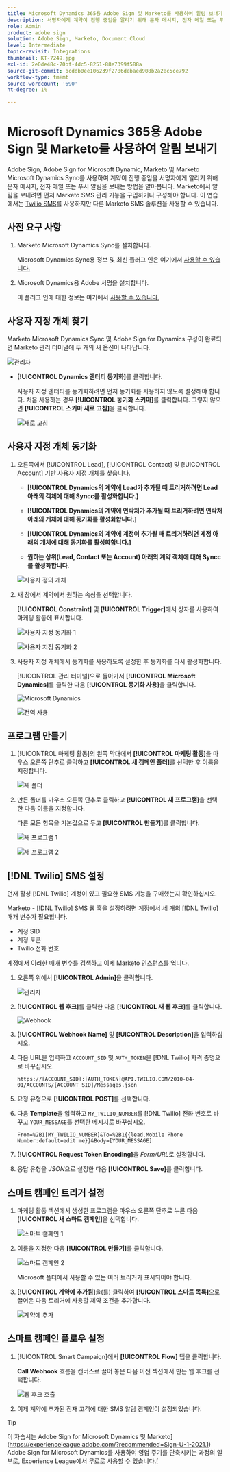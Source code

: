 ```yaml
---
title: Microsoft Dynamics 365용 Adobe Sign 및 Marketo를 사용하여 알림 보내기
description: 서명자에게 계약이 진행 중임을 알리기 위해 문자 메시지, 전자 메일 또는 푸시 알림을 보내는 방법을 알아봅니다.
role: Admin
product: adobe sign
solution: Adobe Sign, Marketo, Document Cloud
level: Intermediate
topic-revisit: Integrations
thumbnail: KT-7249.jpg
exl-id: 2e0de48c-70bf-4dc5-8251-88e7399f588a
source-git-commit: bcddb0ee106239f2786debaed908b2a2ec5ce792
workflow-type: tm+mt
source-wordcount: '690'
ht-degree: 1%

---
```


# Microsoft Dynamics 365용 Adobe Sign 및 Marketo를 사용하여 알림 보내기

Adobe Sign, Adobe Sign for Microsoft Dynamic, Marketo 및 Marketo Microsoft Dynamics Sync를 사용하여 계약이 진행 중임을 서명자에게 알리기 위해 문자 메시지, 전자 메일 또는 푸시 알림을 보내는 방법을 알아봅니다. Marketo에서 알림을 보내려면 먼저 Marketo SMS 관리 기능을 구입하거나 구성해야 합니다. 이 연습에서는 [Twilio SMS](https://launchpoint.marketo.com/twilio/twilio-sms-for-marketo/)를 사용하지만 다른 Marketo SMS 솔루션을 사용할 수 있습니다.

## 사전 요구 사항

1. Marketo Microsoft Dynamics Sync를 설치합니다.

   Microsoft Dynamics Sync용 정보 및 최신 플러그 인은 여기에서 [사용할 수 있습니다.](https://experienceleague.adobe.com/docs/marketo/using/product-docs/crm-sync/microsoft-dynamics/marketo-plugin-releases-for-microsoft-dynamics.html)

1. Microsoft Dynamics용 Adobe 서명을 설치합니다.

   이 플러그 인에 대한 정보는 여기에서 [사용할 수 있습니다.](https://helpx.adobe.com/ca/sign/using/microsoft-dynamics-integration-installation-guide.html)

## 사용자 지정 개체 찾기

Marketo Microsoft Dynamics Sync 및 Adobe Sign for Dynamics 구성이 완료되면 Marketo 관리 터미널에 두 개의 새 옵션이 나타납니다.

![관리자](assets/adminTerminal.png)

* **[!UICONTROL Dynamics 엔터티 동기화]**&#x200B;를 클릭합니다.

   사용자 지정 엔터티를 동기화하려면 먼저 동기화를 사용하지 않도록 설정해야 합니다. 처음 사용하는 경우 **[!UICONTROL 동기화 스키마]**&#x200B;를 클릭합니다. 그렇지 않으면 **[!UICONTROL 스키마 새로 고침]**&#x200B;을 클릭합니다.

   ![새로 고침](assets/refreshSchema.png)

## 사용자 지정 개체 동기화

1. 오른쪽에서 [!UICONTROL Lead], [!UICONTROL Contact] 및 [!UICONTROL Account] 기반 사용자 지정 개체를 찾습니다.

   * **[!UICONTROL Dynamics의 계약에 Lead가 추가될 때 트리거하려면 Lead 아래의 객체에 대해 Syncc를 활성화합니다.]** 

   * **[!UICONTROL Dynamics의 계약에 연락처가 추가될 때 트리거하려면 연락처 아래의 개체에 대해 동기화를 활성화합니다.]** 

   * **[!UICONTROL Dynamics의 계약에 계정이 추가될 때 트리거하려면 계정 아래의 개체에 대해 동기화를 활성화합니다.]** 

   * **원하는 상위(Lead, Contact 또는 Account) 아래의 계약 객체에 대해 Syncc를 활성화합니다.** 

   ![사용자 정의 개체](assets/enableSyncDynamics.png)

1. 새 창에서 계약에서 원하는 속성을 선택합니다.

   **[!UICONTROL Constraint]** 및 **[!UICONTROL Trigger]**&#x200B;에서 상자를 사용하여 마케팅 활동에 표시합니다.

   ![사용자 지정 동기화 1](assets/entitySync1.png)

   ![사용자 지정 동기화 2](assets/entitySync2.png)

1. 사용자 지정 개체에서 동기화를 사용하도록 설정한 후 동기화를 다시 활성화합니다.

   [!UICONTROL 관리 터미널]으로 돌아가서 **[!UICONTROL Microsoft Dynamics]**&#x200B;를 클릭한 다음 **[!UICONTROL 동기화 사용]**&#x200B;을 클릭합니다.

   ![Microsoft Dynamics](assets/microsoftDynamics.png)

   ![전역 사용](assets/enableGlobalDynamics.png)

## 프로그램 만들기

1. [!UICONTROL 마케팅 활동]의 왼쪽 막대에서 **[!UICONTROL 마케팅 활동]**&#x200B;을 마우스 오른쪽 단추로 클릭하고 **[!UICONTROL 새 캠페인 폴더]**&#x200B;를 선택한 후 이름을 지정합니다.

   ![새 폴더](assets/newFolder.png)

1. 만든 폴더를 마우스 오른쪽 단추로 클릭하고 **[!UICONTROL 새 프로그램]**&#x200B;을 선택한 다음 이름을 지정합니다.

   다른 모든 항목을 기본값으로 두고 **[!UICONTROL 만들기]**&#x200B;를 클릭합니다.

   ![새 프로그램 1](assets/newProgram1.png)

   ![새 프로그램 2](assets/newProgram2.png)

## [!DNL Twilio] SMS 설정

먼저 활성 [!DNL Twilio] 계정이 있고 필요한 SMS 기능을 구매했는지 확인하십시오.

Marketo - [!DNL Twilio] SMS 웹 훅을 설정하려면 계정에서 세 개의 [!DNL Twilio] 매개 변수가 필요합니다.

* 계정 SID
* 계정 토큰
* Twilio 전화 번호

계정에서 이러한 매개 변수를 검색하고 이제 Marketo 인스턴스를 엽니다.

1. 오른쪽 위에서 **[!UICONTROL Admin]**&#x200B;을 클릭합니다.

   ![관리자](assets/adminTab.png)

1. **[!UICONTROL 웹 후크]**&#x200B;를 클릭한 다음 **[!UICONTROL 새 웹 후크]**&#x200B;를 클릭합니다.

   ![Webhook](assets/webhooks.png)

1. **[!UICONTROL Webhook Name]** 및 **[!UICONTROL Description]**&#x200B;을 입력하십시오.

1. 다음 URL을 입력하고 `ACCOUNT_SID` 및 `AUTH_TOKEN`을 [!DNL Twilio] 자격 증명으로 바꾸십시오.

   ```
   https://[ACCOUNT_SID]:[AUTH_TOKEN]@API.TWILIO.COM/2010-04-01/ACCOUNTS/[ACCOUNT_SID]/Messages.json
   ```

1. 요청 유형으로 **[!UICONTROL POST]**&#x200B;를 선택합니다.

1. 다음 **Template**&#x200B;을 입력하고 `MY_TWILIO_NUMBER`를 [!DNL Twilio] 전화 번호로 바꾸고 `YOUR_MESSAGE`를 선택한 메시지로 바꾸십시오.

   ```
   From=%2B1[MY_TWILIO_NUMBER]&To=%2B1{{lead.Mobile Phone Number:default=edit me}}&Body=[YOUR_MESSAGE]
   ```

1. **[!UICONTROL Request Token Encoding]**&#x200B;을 *Form/URL*&#x200B;로 설정합니다.

1. 응답 유형을 *JSON*&#x200B;으로 설정한 다음 **[!UICONTROL Save]**&#x200B;를 클릭합니다.

## 스마트 캠페인 트리거 설정

1. 마케팅 활동 섹션에서 생성한 프로그램을 마우스 오른쪽 단추로 누른 다음 **[!UICONTROL 새 스마트 캠페인]**&#x200B;을 선택합니다.

   ![스마트 캠페인 1](assets/smartCampaign1.png)

1. 이름을 지정한 다음 **[!UICONTROL 만들기]**&#x200B;를 클릭합니다.

   ![스마트 캠페인 2](assets/smartCampaign3.png)

   Microsoft 폴더에서 사용할 수 있는 여러 트리거가 표시되어야 합니다.

1. **[!UICONTROL 계약에 추가됨]**&#x200B;을(를) 클릭하여 **[!UICONTROL 스마트 목록]**&#x200B;으로 끌어온 다음 트리거에 사용할 제약 조건을 추가합니다.

   ![계약에 추가](assets/addedToAgreementDynamics.png)

## 스마트 캠페인 플로우 설정

1. [!UICONTROL Smart Campaign]에서 **[!UICONTROL Flow]** 탭을 클릭합니다.

   **Call Webhook** 흐름을 캔버스로 끌어 놓은 다음 이전 섹션에서 만든 웹 후크를 선택합니다.

   ![웹 후크 호출](assets/callWebhook.png)

1. 이제 계약에 추가된 잠재 고객에 대한 SMS 알림 캠페인이 설정되었습니다.
>[!TIP]
>
>이 자습서는 Adobe Sign for Microsoft Dynamics 및 Marketo](https://experienceleague.adobe.com/?recommended=Sign-U-1-2021.1) Adobe Sign for Microsoft Dynamics를 사용하여 영업 주기를 단축시키는 과정의 일부로, Experience League에서 무료로 사용할 수 있습니다.[